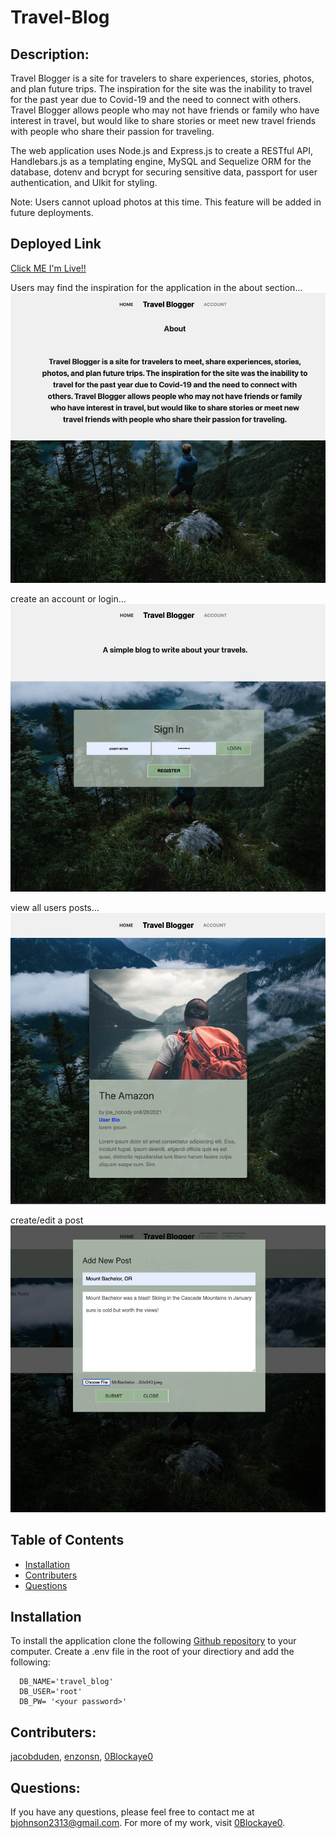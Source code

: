 # Travel-Blog
  
  ## Description: 
  Travel Blogger is a site for travelers to share experiences, stories, photos, and plan future trips. The inspiration for the site was the inability to travel for the past year due to Covid-19 and the need to connect with others. Travel Blogger allows people who may not have friends or family who have interest in travel, but would like to share stories or meet new travel friends with people who share their passion for traveling.
  
  The web application uses Node.js and Express.js to create a RESTful API, Handlebars.js as a templating engine, MySQL and Sequelize ORM for the database, dotenv and bcrypt for securing sensitive data, passport for user authentication, and UIkit for styling.
 
 Note: Users cannot upload photos at this time. This feature will be added in future deployments.
 
  ## Deployed Link
 [Click ME I'm Live!!]()
 
 
 Users may find the inspiration for the application in the about section...
 ![Screenshot](./images/screenshot-1.png)
 
 create an account or login...
 ![Screenshot](./images/screenshot-2.png)
 
 view all users posts...
 ![Screenshot](./images/screenshot-3.png)
 
 create/edit a post
 ![Screenshot](./images/screenshot-4.png)
 
 
  ## Table of Contents
  * [Installation](#installation) 
  * [Contributers](#contributers)
  * [Questions](#questions)
  
  ## Installation
  To install the application clone the following [Github repository](https://github.com/0Blockaye0/Travel-Blog) to your computer. Create a .env file in the root of your directiory and add the following:

      DB_NAME='travel_blog'
      DB_USER='root'
      DB_PW= '<your password>'
  
  
  ## Contributers:
  [jacobduden](https://github.com/jacobduden), [enzonsn](https://github.com/enzonsn), [0Blockaye0](https://github.com/0Blockaye0)
  

  ## Questions:
  If you have any questions, please feel free to contact me at bjohnson2313@gmail.com. For more of my work, visit [0Blockaye0](https://github.com/0Blockaye0).
